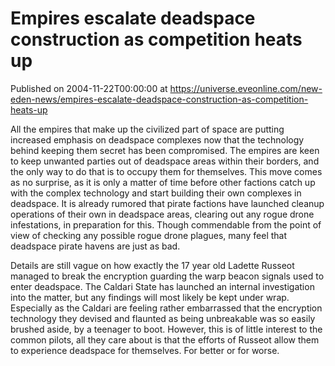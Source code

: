 # Empires escalate deadspace construction as competition heats up
Published on 2004-11-22T00:00:00 at https://universe.eveonline.com/new-eden-news/empires-escalate-deadspace-construction-as-competition-heats-up

All the empires that make up the civilized part of space are putting increased emphasis on deadspace complexes now that the technology behind keeping them secret has been compromised. The empires are keen to keep unwanted parties out of deadspace areas within their borders, and the only way to do that is to occupy them for themselves. This move comes as no surprise, as it is only a matter of time before other factions catch up with the complex technology and start building their own complexes in deadspace. It is already rumored that pirate factions have launched cleanup operations of their own in deadspace areas, clearing out any rogue drone infestations, in preparation for this. Though commendable from the point of view of checking any possible rogue drone plagues, many feel that deadspace pirate havens are just as bad.   
  
Details are still vague on how exactly the 17 year old Ladette Russeot managed to break the encryption guarding the warp beacon signals used to enter deadspace. The Caldari State has launched an internal investigation into the matter, but any findings will most likely be kept under wrap. Especially as the Caldari are feeling rather embarrassed that the encryption technology they devised and flaunted as being unbreakable was so easily brushed aside, by a teenager to boot. However, this is of little interest to the common pilots, all they care about is that the efforts of Russeot allow them to experience deadspace for themselves. For better or for worse.
